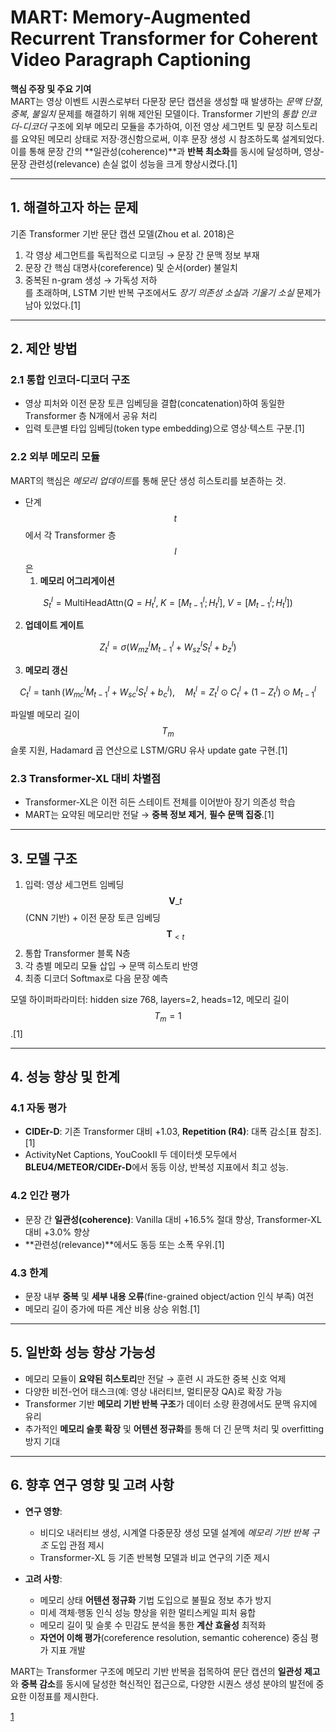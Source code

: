 # MART: Memory-Augmented Recurrent Transformer for Coherent Video Paragraph Captioning

**핵심 주장 및 주요 기여**  
MART는 영상 이벤트 시퀀스로부터 다문장 문단 캡션을 생성할 때 발생하는 *문맥 단절*, *중복*, *불일치* 문제를 해결하기 위해 제안된 모델이다. Transformer 기반의 *통합 인코더-디코더* 구조에 외부 메모리 모듈을 추가하여, 이전 영상 세그먼트 및 문장 히스토리를 요약된 메모리 상태로 저장·갱신함으로써, 이후 문장 생성 시 참조하도록 설계되었다. 이를 통해 문장 간의 **일관성(coherence)**과 **반복 최소화**를 동시에 달성하며, 영상-문장 관련성(relevance) 손실 없이 성능을 크게 향상시켰다.[1]

***

## 1. 해결하고자 하는 문제  
기존 Transformer 기반 문단 캡션 모델(Zhou et al. 2018)은  
1) 각 영상 세그먼트를 독립적으로 디코딩 → 문장 간 문맥 정보 부재  
2) 문장 간 핵심 대명사(coreference) 및 순서(order) 불일치  
3) 중복된 n-gram 생성 → 가독성 저하  
를 초래하며, LSTM 기반 반복 구조에서도 *장기 의존성 소실*과 *기울기 소실* 문제가 남아 있었다.[1]

***

## 2. 제안 방법

### 2.1 통합 인코더-디코더 구조  
- 영상 피처와 이전 문장 토큰 임베딩을 결합(concatenation)하여 동일한 Transformer 층 N개에서 공유 처리  
- 입력 토큰별 타입 임베딩(token type embedding)으로 영상·텍스트 구분.[1]

### 2.2 외부 메모리 모듈  
MART의 핵심은 *메모리 업데이트*를 통해 문단 생성 히스토리를 보존하는 것.  
- 단계 $$t$$에서 각 Transformer 층 $$l$$은  
  1) **메모리 어그리게이션**  

$$
       S^l_t = \mathrm{MultiHeadAttn}(Q = H^l_t,\; K = [M^l_{t-1};\,H^l_t],\; V = [M^l_{t-1};\,H^l_t])
     $$  
  
  2) **업데이트 게이트**  

$$
       Z^l_t = \sigma(W^{l}_{mz}M^l_{t-1} + W^{l}_{sz}S^l_t + b^l_z)
     $$  
  
  3) **메모리 갱신**  

$$
       C^l_t = \tanh(W^{l}_{mc}M^l_{t-1} + W^{l}_{sc}S^l_t + b^l_c),\quad
       M^l_t = Z^l_t \odot C^l_t + (1 - Z^l_t)\odot M^l_{t-1}
     $$  

파일별 메모리 길이 $$T_m$$ 슬롯 지원, Hadamard 곱 연산으로 LSTM/GRU 유사 update gate 구현.[1]

### 2.3 Transformer-XL 대비 차별점  
- Transformer-XL은 이전 히든 스테이트 전체를 이어받아 장기 의존성 학습  
- MART는 요약된 메모리만 전달 → **중복 정보 제거**, **필수 문맥 집중**.[1]

***

## 3. 모델 구조  
1. 입력: 영상 세그먼트 임베딩 $$\mathbf{V}\_t$$ (CNN 기반) + 이전 문장 토큰 임베딩 $$\mathbf{T}_{ < t}$$  
2. 통합 Transformer 블록 N층  
3. 각 층별 메모리 모듈 삽입 → 문맥 히스토리 반영  
4. 최종 디코더 Softmax로 다음 문장 예측  

모델 하이퍼파라미터: hidden size 768, layers=2, heads=12, 메모리 길이 $$T_m=1$$.[1]

***

## 4. 성능 향상 및 한계

### 4.1 자동 평가  
- **CIDEr-D**: 기존 Transformer 대비 +1.03, **Repetition (R4)**: 대폭 감소[표 참조].[1]
- ActivityNet Captions, YouCookII 두 데이터셋 모두에서 **BLEU4/METEOR/CIDEr-D**에서 동등 이상, 반복성 지표에서 최고 성능.

### 4.2 인간 평가  
- 문장 간 **일관성(coherence)**: Vanilla 대비 +16.5% 절대 향상, Transformer-XL 대비 +3.0% 향상  
- **관련성(relevance)**에서도 동등 또는 소폭 우위.[1]

### 4.3 한계  
- 문장 내부 **중복** 및 **세부 내용 오류**(fine-grained object/action 인식 부족) 여전  
- 메모리 길이 증가에 따른 계산 비용 상승 위험.[1]

***

## 5. 일반화 성능 향상 가능성  
- 메모리 모듈이 **요약된 히스토리**만 전달 → 훈련 시 과도한 중복 신호 억제  
- 다양한 비전-언어 태스크(예: 영상 내러티브, 멀티문장 QA)로 확장 가능  
- Transformer 기반 **메모리 기반 반복 구조**가 데이터 소량 환경에서도 문맥 유지에 유리  
- 추가적인 **메모리 슬롯 확장** 및 **어텐션 정규화**를 통해 더 긴 문맥 처리 및 overfitting 방지 기대

***

## 6. 향후 연구 영향 및 고려 사항  
- **연구 영향**:  
  - 비디오 내러티브 생성, 시계열 다중문장 생성 모델 설계에 *메모리 기반 반복 구조* 도입 관점 제시  
  - Transformer-XL 등 기존 반복형 모델과 비교 연구의 기준 제시

- **고려 사항**:  
  - 메모리 상태 **어텐션 정규화** 기법 도입으로 불필요 정보 추가 방지  
  - 미세 객체·행동 인식 성능 향상을 위한 멀티스케일 피처 융합  
  - 메모리 길이 및 슬롯 수 민감도 분석을 통한 **계산 효율성** 최적화  
  - **자연어 이해 평가**(coreference resolution, semantic coherence) 중심 평가 지표 개발

MART는 Transformer 구조에 메모리 기반 반복을 접목하여 문단 캡션의 **일관성 제고**와 **중복 감소**를 동시에 달성한 혁신적인 접근으로, 다양한 시퀀스 생성 분야의 발전에 중요한 이정표를 제시한다.

[1](https://ppl-ai-file-upload.s3.amazonaws.com/web/direct-files/attachments/65988149/3b51d2b4-b0ff-4b39-9a88-62aaaa18f7be/2005.05402v1.pdf)
